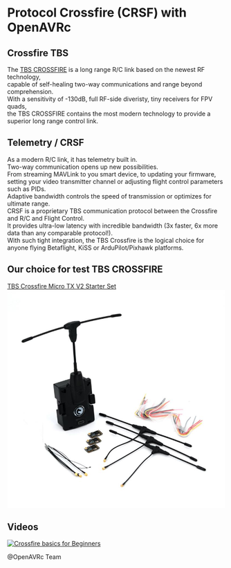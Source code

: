 # Protocol Crossfire (CRSF) with OpenAVRc

## Crossfire TBS
The [TBS CROSSFIRE](https://www.team-blacksheep.com/products/prod:crossfire_tx) is a long range R/C link based on the newest RF technology,  
capable of self-healing two-way communications and range beyond comprehension.  
With a sensitivity of -130dB, full RF-side diveristy, tiny receivers for FPV quads,  
the TBS CROSSFIRE contains the most modern technology to provide a superior long range control link. 

## Telemetry / CRSF
As a modern R/C link, it has telemetry built in.  
Two-way communication opens up new possibilities.  
From streaming MAVLink to you smart device, to updating your firmware,  
setting your video transmitter channel or adjusting flight control parameters such as PIDs.  
Adaptive bandwidth controls the speed of transmission or optimizes for ultimate range.  
CRSF is a proprietary TBS communication protocol between the Crossfire and R/C and Flight Control.  
It provides ultra-low latency with incredible bandwidth (3x faster, 6x more data than any comparable protocol!).  
With such tight integration, the TBS Crossfire is the logical choice for anyone flying Betaflight, KiSS or ArduPilot/Pixhawk platforms. 


## Our choice for test TBS CROSSFIRE
[TBS Crossfire Micro TX V2 Starter Set](https://www.team-blacksheep.com/products/prod:mtxv2_startset)  
![TBS Crossfire Micro TX V2 combo kit](https://github.com/Ingwie/OpenAVRc_Hw/blob/V3/Long_Range/Crossfire_TBS/TBS_TX_V2_combo_kit.jpg)  

## Videos
[![Crossfire basics for Beginners](https://img.youtube.com/vi/aq4hRkDCuCs/0.jpg)](https://www.youtube.com/watch?v=aq4hRkDCuCs "TBS Crossfire")

@OpenAVRc Team